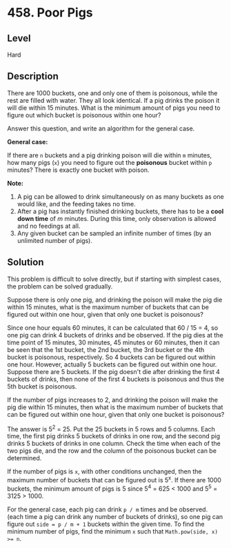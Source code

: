 # 458. Poor Pigs
## Level
Hard

## Description
There are 1000 buckets, one and only one of them is poisonous, while the rest are filled with water. They all look identical. If a pig drinks the poison it will die within 15 minutes. What is the minimum amount of pigs you need to figure out which bucket is poisonous within one hour?

Answer this question, and write an algorithm for the general case.

**General case:**

If there are `n` buckets and a pig drinking poison will die within `m` minutes, how many pigs (`x`) you need to figure out the **poisonous** bucket within `p` minutes? There is exactly one bucket with poison.

**Note:**

1. A pig can be allowed to drink simultaneously on as many buckets as one would like, and the feeding takes no time.
2. After a pig has instantly finished drinking buckets, there has to be a **cool down time** of *m* minutes. During this time, only observation is allowed and no feedings at all.
3. Any given bucket can be sampled an infinite number of times (by an unlimited number of pigs).

## Solution
This problem is difficult to solve directly, but if starting with simplest cases, the problem can be solved gradually.

Suppose there is only one pig, and drinking the poison will make the pig die within 15 minutes, what is the maximum number of buckets that can be figured out within one hour, given that only one bucket is poisonous?

Since one hour equals 60 minutes, it can be calculated that 60 / 15 = 4, so one pig can drink 4 buckets of drinks and be observed. If the pig dies at the time point of 15 minutes, 30 minutes, 45 minutes or 60 minutes, then it can be seen that the 1st bucket, the 2nd bucket, the 3rd bucket or the 4th bucket is poisonous, respectively. So 4 buckets can be figured out within one hour. However, actually 5 buckets can be figured out within one hour. Suppose there are 5 buckets. If the pig doesn't die after drinking the first 4 buckets of drinks, then none of the first 4 buckets is poisonous and thus the 5th bucket is poisonous.

If the number of pigs increases to 2, and drinking the poison will make the pig die within 15 minutes, then what is the maximum number of buckets that can be figured out within one hour, given that only one bucket is poisonous?

The answer is 5<sup>2</sup> = 25. Put the 25 buckets in 5 rows and 5 columns. Each time, the first pig drinks 5 buckets of drinks in one row, and the second pig drinks 5 buckets of drinks in one column. Check the time when each of the two pigs die, and the row and the column of the poisonous bucket can be determined.

If the number of pigs is `x`, with other conditions unchanged, then the maximum number of buckets that can be figured out is 5<sup>x</sup>. If there are 1000 buckets, the minimum amount of pigs is 5 since 5<sup>4</sup> = 625 < 1000 and 5<sup>5</sup> = 3125 > 1000.

For the general case, each pig can drink `p / m` times and be observed. (each time a pig can drink any number of buckets of drinks), so one pig can figure out `side = p / m + 1` buckets within the given time. To find the minimum number of pigs, find the minimum `x` such that `Math.pow(side, x) >= n`.

